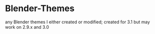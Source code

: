 # Blender-Themes
any Blender themes I either created or modified; created for 3.1 but may work on 2.9.x and 3.0
